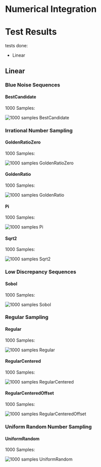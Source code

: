 # Numerical Integration

# Test Results
 tests done:
* Linear
## Linear
### Blue Noise Sequences
#### BestCandidate
1000 Samples:  
![1000 samples BestCandidate](../../../samples/_1d/blue_noise/Linear_BestCandidate_1000.png)  
### Irrational Number Sampling
#### GoldenRatioZero
1000 Samples:  
![1000 samples GoldenRatioZero](../../../samples/_1d/irrational_numbers/Linear_GoldenRatioZero_1000.png)  
#### GoldenRatio
1000 Samples:  
![1000 samples GoldenRatio](../../../samples/_1d/irrational_numbers/Linear_GoldenRatio_1000.png)  
#### Pi
1000 Samples:  
![1000 samples Pi](../../../samples/_1d/irrational_numbers/Linear_Pi_1000.png)  
#### Sqrt2
1000 Samples:  
![1000 samples Sqrt2](../../../samples/_1d/irrational_numbers/Linear_Sqrt2_1000.png)  
### Low Discrepancy Sequences
#### Sobol
1000 Samples:  
![1000 samples Sobol](../../../samples/_1d/lds/Linear_Sobol_1000.png)  
### Regular Sampling
#### Regular
1000 Samples:  
![1000 samples Regular](../../../samples/_1d/regular/Linear_Regular_1000.png)  
#### RegularCentered
1000 Samples:  
![1000 samples RegularCentered](../../../samples/_1d/regular/Linear_RegularCentered_1000.png)  
#### RegularCenteredOffset
1000 Samples:  
![1000 samples RegularCenteredOffset](../../../samples/_1d/regular/Linear_RegularCenteredOffset_1000.png)  
### Uniform Random Number Sampling
#### UniformRandom
1000 Samples:  
![1000 samples UniformRandom](../../../samples/_1d/uniform_random/Linear_UniformRandom_1000.png)  
